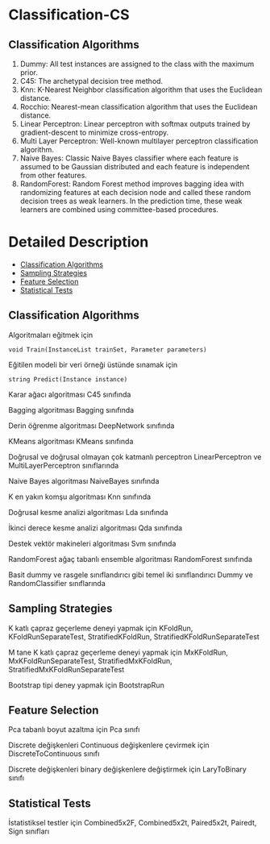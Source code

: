 # Classification-CS

## Classification Algorithms

1. Dummy: All test instances are assigned to the class with the maximum prior.
2. C45: The archetypal decision tree method.
3. Knn: K-Nearest Neighbor classification algorithm that uses the Euclidean distance.
4. Rocchio: Nearest-mean classification algorithm that uses the Euclidean distance.
5. Linear Perceptron: Linear perceptron with softmax outputs trained by gradient-descent to minimize cross-entropy.
6. Multi Layer Perceptron: Well-known multilayer perceptron classification algorithm.
7. Naive Bayes: Classic Naive Bayes classifier where each feature is assumed to be Gaussian distributed and each feature is independent from other features.
8. RandomForest: Random Forest method improves bagging idea with randomizing features at each decision node and called these random decision trees as weak learners. In the prediction time, these weak learners are combined using committee-based procedures.

Detailed Description
============
+ [Classification Algorithms](#classification-algorithms)
+ [Sampling Strategies](#sampling-strategies)
+ [Feature Selection](#feature-selection)
+ [Statistical Tests](#statistical-tests)

## Classification Algorithms

Algoritmaları eğitmek için

	void Train(InstanceList trainSet, Parameter parameters)

Eğitilen modeli bir veri örneği üstünde sınamak için

	string Predict(Instance instance)

Karar ağacı algoritması C45 sınıfında

Bagging algoritması Bagging sınıfında

Derin öğrenme algoritması DeepNetwork sınıfında

KMeans algoritması KMeans sınıfında

Doğrusal ve doğrusal olmayan çok katmanlı perceptron LinearPerceptron ve 
MultiLayerPerceptron sınıflarında

Naive Bayes algoritması NaiveBayes sınıfında

K en yakın komşu algoritması Knn sınıfında

Doğrusal kesme analizi algoritması Lda sınıfında

İkinci derece kesme analizi algoritması Qda sınıfında

Destek vektör makineleri algoritması Svm sınıfında

RandomForest ağaç tabanlı ensemble algoritması RandomForest sınıfında

Basit dummy ve rasgele sınıflandırıcı gibi temel iki sınıflandırıcı Dummy ve 
RandomClassifier sınıflarında

## Sampling Strategies

K katlı çapraz geçerleme deneyi yapmak için KFoldRun, KFoldRunSeparateTest, 
StratifiedKFoldRun, StratifiedKFoldRunSeparateTest

M tane K katlı çapraz geçerleme deneyi yapmak için MxKFoldRun, MxKFoldRunSeparateTest,
StratifiedMxKFoldRun, StratifiedMxKFoldRunSeparateTest

Bootstrap tipi deney yapmak için BootstrapRun

## Feature Selection

Pca tabanlı boyut azaltma için Pca sınıfı

Discrete değişkenleri Continuous değişkenlere çevirmek için DiscreteToContinuous sınıfı

Discrete değişkenleri binary değişkenlere değiştirmek için LaryToBinary sınıfı

## Statistical Tests

İstatistiksel testler için Combined5x2F, Combined5x2t, Paired5x2t, Pairedt, Sign sınıfları
